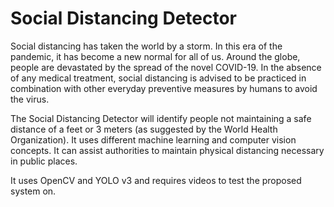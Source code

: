 # Social Distancing Detector
Social distancing has taken the world by a storm. In this era of the pandemic, it has become a new normal for all of us. Around the globe, people are devastated by the spread of the novel COVID-19. In the absence of any medical treatment, social distancing is advised to be practiced in combination with other everyday preventive measures by humans to avoid the virus.

The Social Distancing Detector will identify people not maintaining a safe distance of a feet or 3 meters (as suggested by the World Health Organization). It uses different machine learning and computer vision concepts. It can assist authorities to maintain physical distancing necessary in public places.

It uses OpenCV and YOLO v3 and requires videos to test the proposed system on.
